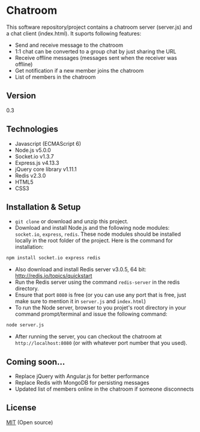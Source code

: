 Chatroom
====

This software repository/project contains a chatroom server (server.js) and a chat client (index.html). It suports following features:

  - Send and receive message to the chatroom
  - 1:1 chat can be converted to a group chat by just sharing the URL
  - Receive offline messages (messages sent when the receiver was offline)
  - Get notification if a new member joins the chatroom 
  - List of members in the chatroom


Version
----

0.3


Technologies
----
* Javascript (ECMAScript 6)
* Node.js v5.0.0
* Socket.io v1.3.7
* Express.js v4.13.3
* jQuery core library v1.11.1
* Redis v2.3.0
* HTML5
* CSS3


Installation & Setup
----
* `git clone` or download and unzip this project.
* Download and install Node.js and the following node modules: `socket.io`, `express`, `redis`. These node modules should be installed locally in the root folder of the project. Here is the command for installation:

```sh
npm install socket.io express redis
```

* Also download and install Redis server v3.0.5, 64 bit: http://redis.io/topics/quickstart
* Run the Redis server using the command `redis-server` in the redis directory.
* Ensure that port `8080` is free (or you can use any port that is free, just make sure to mention it in `server.js` and `index.html`)
* To run the Node server, browser to you projet's root directory in your command prompt/terminal and issue the following command:

```sh
node server.js
```

* After running the server, you can checkout the chatroom at `http://localhost:8080` (or with whatever port number that you used).


Coming soon...
----
  - Replace jQuery with Angular.js for better performance
  - Replace Redis with MongoDB for persisting messages
  - Updated list of members online in the chatroom if someone disconnects


License
----

[MIT] (Open source)

[MIT]:http://opensource.org/licenses/MIT
